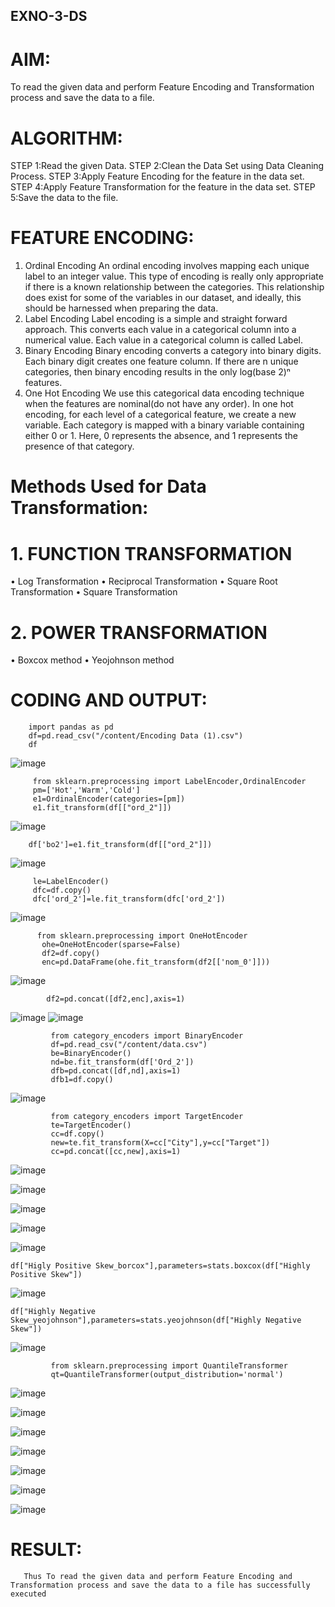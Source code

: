 ## EXNO-3-DS

# AIM:
To read the given data and perform Feature Encoding and Transformation process and save the data to a file.

# ALGORITHM:
STEP 1:Read the given Data.
STEP 2:Clean the Data Set using Data Cleaning Process.
STEP 3:Apply Feature Encoding for the feature in the data set.
STEP 4:Apply Feature Transformation for the feature in the data set.
STEP 5:Save the data to the file.

# FEATURE ENCODING:
1. Ordinal Encoding
An ordinal encoding involves mapping each unique label to an integer value. This type of encoding is really only appropriate if there is a known relationship between the categories. This relationship does exist for some of the variables in our dataset, and ideally, this should be harnessed when preparing the data.
2. Label Encoding
Label encoding is a simple and straight forward approach. This converts each value in a categorical column into a numerical value. Each value in a categorical column is called Label.
3. Binary Encoding
Binary encoding converts a category into binary digits. Each binary digit creates one feature column. If there are n unique categories, then binary encoding results in the only log(base 2)ⁿ features.
4. One Hot Encoding
We use this categorical data encoding technique when the features are nominal(do not have any order). In one hot encoding, for each level of a categorical feature, we create a new variable. Each category is mapped with a binary variable containing either 0 or 1. Here, 0 represents the absence, and 1 represents the presence of that category.

# Methods Used for Data Transformation:
  # 1. FUNCTION TRANSFORMATION
• Log Transformation
• Reciprocal Transformation
• Square Root Transformation
• Square Transformation
  # 2. POWER TRANSFORMATION
• Boxcox method
• Yeojohnson method

# CODING AND OUTPUT:
```
    import pandas as pd
    df=pd.read_csv("/content/Encoding Data (1).csv")
    df
```

![image](https://github.com/user-attachments/assets/d9953b6c-69d5-40be-a6db-913fa5d06c6a)

```
     from sklearn.preprocessing import LabelEncoder,OrdinalEncoder
     pm=['Hot','Warm','Cold']
     e1=OrdinalEncoder(categories=[pm])
     e1.fit_transform(df[["ord_2"]])
```
![image](https://github.com/user-attachments/assets/9d140ba8-4eb6-4abe-8e61-ef8e997d20be)
```
    df['bo2']=e1.fit_transform(df[["ord_2"]])
```
![image](https://github.com/user-attachments/assets/dae1b7ad-89e2-4fb4-a938-9c34517906ee)
```
     le=LabelEncoder()
     dfc=df.copy()
     dfc['ord_2']=le.fit_transform(dfc['ord_2'])
```
![image](https://github.com/user-attachments/assets/0495feff-6f79-49e7-9ab5-c5aa534b9935)
```
      from sklearn.preprocessing import OneHotEncoder
       ohe=OneHotEncoder(sparse=False)
       df2=df.copy()
       enc=pd.DataFrame(ohe.fit_transform(df2[['nom_0']]))
```
![image](https://github.com/user-attachments/assets/30c67614-d2aa-4019-99e2-419f00ef327d)
```
        df2=pd.concat([df2,enc],axis=1)
```
![image](https://github.com/user-attachments/assets/fbc4952e-2785-43ea-9c63-f1bef32040a2)
![image](https://github.com/user-attachments/assets/4ec52166-80e2-4717-8872-cca38aa97fc5)

```
         from category_encoders import BinaryEncoder
         df=pd.read_csv("/content/data.csv")
         be=BinaryEncoder()
         nd=be.fit_transform(df['Ord_2'])
         dfb=pd.concat([df,nd],axis=1)
         dfb1=df.copy()
```
![image](https://github.com/user-attachments/assets/426e05dd-cfd3-4bb4-92c6-35cfbfe92e51)

```
         from category_encoders import TargetEncoder
         te=TargetEncoder()
         cc=df.copy()
         new=te.fit_transform(X=cc["City"],y=cc["Target"])
         cc=pd.concat([cc,new],axis=1)
```
![image](https://github.com/user-attachments/assets/91441007-ae50-4cac-b192-8f412f3b6cc1)

![image](https://github.com/user-attachments/assets/f090f2e8-089b-477d-9536-328a3ca4744f)

![image](https://github.com/user-attachments/assets/06ce705f-34ad-432d-b761-bc686fc8ab74)

![image](https://github.com/user-attachments/assets/cd21f668-621a-47c6-b848-3242ae6d3f72)

![image](https://github.com/user-attachments/assets/d2c91ee7-dc1c-4a52-aaae-01b4d78d9aba)

```
df["Higly Positive Skew_borcox"],parameters=stats.boxcox(df["Highly Positive Skew"])
```
![image](https://github.com/user-attachments/assets/3f66a0c1-9ffe-4ce9-a04d-243f4b619ff9)

```
df["Highly Negative Skew_yeojohnson"],parameters=stats.yeojohnson(df["Highly Negative Skew"])
```
![image](https://github.com/user-attachments/assets/265fd4ad-3ea8-454b-8857-85f19b6e54d4)
```
         from sklearn.preprocessing import QuantileTransformer
         qt=QuantileTransformer(output_distribution='normal')
```
![image](https://github.com/user-attachments/assets/68f685aa-c06f-493e-b291-4b04cae65819)

![image](https://github.com/user-attachments/assets/a1e3a651-2e5e-4a18-bda7-2abb6c06f80c)

![image](https://github.com/user-attachments/assets/234a44b4-d247-4085-98ab-2e944ea20d30)

![image](https://github.com/user-attachments/assets/5a7f0984-eb19-484f-bc76-001db65836b3)

![image](https://github.com/user-attachments/assets/388bfafc-6016-43ff-aaa5-de8e92057f55)

![image](https://github.com/user-attachments/assets/f36d49d3-10e0-4db9-bb6e-1ed3ffdef770)

![image](https://github.com/user-attachments/assets/1ddb8e9a-817a-4a27-80c1-c8fa5fff522e)

# RESULT:
       Thus To read the given data and perform Feature Encoding and Transformation process and save the data to a file has successfully executed

       
